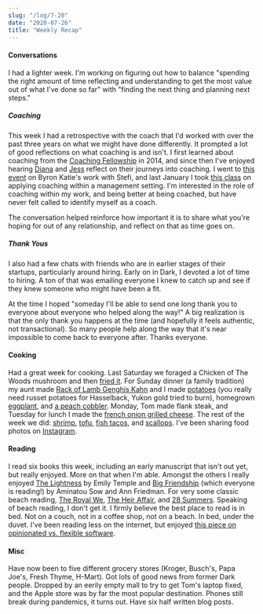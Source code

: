 ```yaml
---
slug: "/log/7-20"
date: "2020-07-26"
title: "Weekly Recap"
---
```


#### Conversations

I had a lighter week. I'm working on figuring out how to balance "spending the right amount of time reflecting and understanding to get the most value out of what I've done so far" with "finding the next thing and planning next steps." 

##### Coaching

This week I had a retrospective with the coach that I'd worked with over the past three years on what we might have done differently. It prompted a lot of good reflections on what coaching is and isn't. I first learned about coaching from the [Coaching Fellowship](https://www.tcfs.org/) in 2014, and since then I've enjoyed hearing [Diana](https://dianaberlin.com/) and [Jess](https://www.linkedin.com/in/jessgoldfin/) reflect on their journeys into coaching. I went to [this event](https://calendar.spiritrock.org/events/radical-wisdom/) on Byron Katie's work with Stefi, and last January I took [this class](https://continuingstudies.stanford.edu/coursework/document.php?id=743&f=20124_WSP113_syllabus.pdf) on applying coaching within a management setting. I'm interested in the role of coaching within my work, and being better at being coached, but have never felt called to identify myself as a coach.

The conversation helped reinforce how important it is to share what you're hoping for out of any relationship, and reflect on that as time goes on.

##### Thank Yous

I also had a few chats with friends who are in earlier stages of their startups, particularly around hiring. Early on in Dark, I devoted a lot of time to hiring. A ton of that was emailing everyone I knew to catch up and see if they knew someone who might have been a fit. 

At the time I hoped "someday I'll be able to send one long thank you to everyone about everyone who helped along the way!" A big realization is that the only thank you happens at the time (and hopefully it feels authentic, not transactional). So many people help along the way that it's near impossible to come back to everyone after. Thanks everyone.

#### Cooking

Had a great week for cooking. Last Saturday we foraged a Chicken of The Woods mushroom and then [fried it](https://foragerchef.com/chicken-fried-chicken-of-the-woods/). For Sunday dinner (a family tradition) my aunt made [Rack of Lamb Genghis Kahn](https://www.epicurious.com/recipes/member/views/rack-of-lamb-genghis-kahn-50014446) and I made [potatoes](https://www.foodnetwork.com/recipes/ree-drummond/hasselback-potatoes-3190731) (you really need russet potatoes for Hasselback, Yukon gold tried to burn), homegrown [eggplant](https://karenleecooking.com/2014/09/11/roasted-fairytale-eggplant/), and [a peach cobbler](https://www.epicurious.com/recipes/food/views/southern-one-cup-peach-cobbler). Monday, Tom made flank steak, and Tuesday for lunch I made the [french onion grilled cheese](https://www.feastingathome.com/french-onion-grilled-cheese-sandwich/). The rest of the week we did: [shrimp](https://cooking.nytimes.com/recipes/1019555-sheet-pan-gochujang-shrimp-and-green-beans?action=click&module=RecipeBox&pgType=recipebox-page&region=recently-viewed&rank=18](https://cooking.nytimes.com/recipes/1019555-sheet-pan-gochujang-shrimp-and-green-beans?action=click&module=RecipeBox&pgType=recipebox-page&region=recently-viewed&rank=18)), [tofu](https://cooking.nytimes.com/recipes/1020530-baked-tofu-with-peanut-sauce-and-coconut-lime-rice?action=click&module=RecipeBox&pgType=recipebox-page&region=recently-viewed&rank=17), [fish tacos](https://cooking.nytimes.com/recipes/1012445-fish-tacos?action=click&module=RecipeBox&pgType=recipebox-page&region=recently-viewed&rank=15](https://cooking.nytimes.com/recipes/1012445-fish-tacos?action=click&module=RecipeBox&pgType=recipebox-page&region=recently-viewed&rank=15)), and [scallops](https://cooking.nytimes.com/recipes/1012796-sea-scallops-with-brown-butter-capers-and-lemon?action=click&module=RecipeBox&pgType=recipebox-page&region=recently-viewed&rank=0). I've been sharing food photos on [Instagram](https://instagram.com/ellenchisa).

#### Reading

I read six books this week, including an early manuscript that isn't out yet, but really enjoyed. More on that when I'm able. Amongst the others I really enjoyed [The Lightness](https://www.goodreads.com/book/show/40581591-the-lightness) by Emily Temple and [Big Friendship](https://www.goodreads.com/book/show/52766000-big-friendship) (which everyone is reading!) by Aminatou Sow and Ann Friedman. For very some classic beach reading, [The Royal We](https://www.goodreads.com/book/show/22875451-the-royal-we?from_search=true&from_srp=true&qid=3t0iI5aYDk&rank=2), [The Heir Affair](https://www.goodreads.com/book/show/44132049-the-heir-affair?from_search=true&from_srp=true&qid=3t0iI5aYDk&rank=1), and [28 Summers](https://www.goodreads.com/book/show/52588078-28-summers?from_search=true&from_srp=true&qid=zMAXjLWgkQ&rank=1). Speaking of beach reading, I don't get it. I firmly believe the best place to read is in bed. Not on a couch, not in a coffee shop, not on a beach. In bed, under the duvet. I've been reading less on the internet, but enjoyed [this piece on opinionated vs. flexible software](https://andreasv.substack.com/p/having-an-opinion).

#### Misc

Have now been to five different grocery stores (Kroger, Busch's, Papa Joe's, Fresh Thyme, H-Mart).  Got lots of good news from former Dark people. Dropped by an eerily empty mall to try to get Tom's laptop fixed, and the Apple store was by far the most popular destination. Phones still break during pandemics, it turns out. Have six half written blog posts.